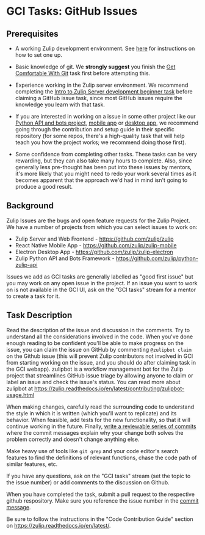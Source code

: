 # GCI Tasks: GitHub Issues

## Prerequisites

* A working Zulip development environment. See
  [here](https://github.com/zulip/zulip-gci/blob/master/README.md) for instructions
  on how to set one up.

* Basic knowledge of git. We **strongly suggest** you finish the
  [Get Comfortable With Git](https://codein.withgoogle.com/dashboard/tasks/5415336817983488/)
  task first before attempting this.

* Experience working in the Zulip server environment.  We recommend
completing the
[Intro to Zulip Server development beginner task](https://github.com/zulip/zulip-gci/blob/master/tasks/intro-to-zulip-server.md)
before claiming a GitHub issue task, since most GitHub issues require
the knowledge you learn with that task.

* If you are interested in working on a issue in some other project
like our
[Python API and bots project](https://github.com/zulip/python-zulip-api),
[mobile app](https://github.com/zulip/zulip-mobile) or
[desktop app](https://github.com/zulip/zulip-electron), we recommend
going through the contribution and setup guide in their specific
repository (for some repos, there's a high-quality task that will help
teach you how the project works; we recommend doing those first).

* Some confidence from completing other tasks.  These tasks can be
  very rewarding, but they can also take many hours to complete.
  Also, since generally less pre-thought has been put into these
  issues by mentors, it's more likely that you might need to redo your
  work several times as it becomes apparent that the approach we'd had
  in mind isn't going to produce a good result.

## Background

Zulip Issues are the bugs and open feature requests for the Zulip Project.
We have a number of projects from which you can select issues to work on:

* Zulip Server and Web Frontend - https://github.com/zulip/zulip
* React Native Mobile App - https://github.com/zulip/zulip-mobile
* Electron Desktop App - https://github.com/zulip/zulip-electron
* Zulip Python API and Bots Framework - https://github.com/zulip/python-zulip-api

Issues we add as GCI tasks are generally labelled as "good first issue"
but you may work on any open issue in the project. If an issue you
want to work on is not available in the GCI UI, ask on the "GCI tasks"
stream for a mentor to create a task for it.

## Task Description

Read the description of the issue and discussion in the comments. Try
to understand all the considerations involved in the code. When you've
done enough reading to be confident you'll be able to make progress on
the issue, you can claim the issue on GitHub by commenting `@zulipbot
claim` on the Github issue (this will prevent Zulip contributors not
involved in GCI from starting working on the issue, and you should do
after claiming task in the GCI webapp).  zulipbot is a workflow
management bot for the Zulip project that streamlines GitHub issue
triage by allowing anyone to claim or label an issue and check the
issue's status. You can read more about zulipbot at
https://zulip.readthedocs.io/en/latest/contributing/zulipbot-usage.html

When making changes, carefully read the surrounding code to understand
the style in which it is written (which you'll want to replicate) and
its behavior.  When feasible, add tests for the new functionality, so
that it will continue working in the future.  Finally,
[write a reviewable series of commits](https://zulip.readthedocs.io/en/latest/contributing/version-control.html)
where the commit messages explain why your change both solves the
problem correctly and doesn't change anything else.

Make heavy use of tools like `git grep` and your code editor's search
features to find the definitions of relevant functions, chase the code
path of similar features, etc.

If you have any questions, ask on the "GCI tasks" stream (set the
topic to the issue number) or add comments to the discussion on
Github.

When you have completed the task, submit a pull request to the
respective github respository. Make sure you reference the issue
number in the
[commit message](https://zulip.readthedocs.io/en/latest/contributing/version-control.html#commit-messages).

Be sure to follow the instructions in the "Code Contribution Guide"
section on https://zulip.readthedocs.io/en/latest/.
